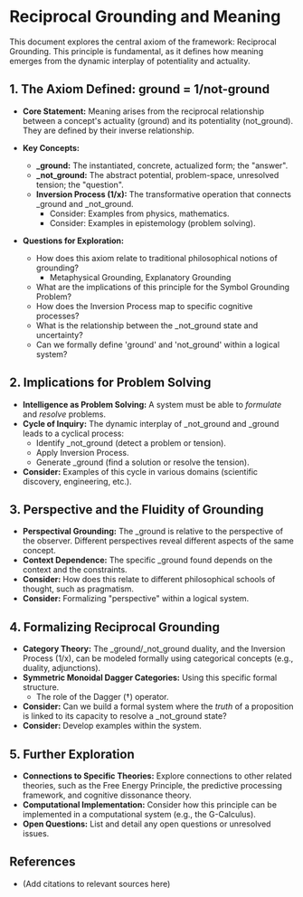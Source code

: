 # Reciprocal Grounding and Meaning

This document explores the central axiom of the framework: Reciprocal Grounding. This principle is fundamental, as it defines how meaning emerges from the dynamic interplay of potentiality and actuality.

## 1. The Axiom Defined: ground = 1/not-ground

*   **Core Statement:**  Meaning arises from the reciprocal relationship between a concept's actuality (ground) and its potentiality (not\_ground). They are defined by their inverse relationship.

*   **Key Concepts:**
    *   **_ground:** The instantiated, concrete, actualized form; the "answer".
    *   **_not\_ground:** The abstract potential, problem-space, unresolved tension; the "question".
    *   **Inversion Process (1/x):** The transformative operation that connects _ground and _not\_ground.
        *   Consider:  Examples from physics, mathematics.
        *   Consider:  Examples in epistemology (problem solving).
*   **Questions for Exploration:**
    *   How does this axiom relate to traditional philosophical notions of grounding?
        *   Metaphysical Grounding, Explanatory Grounding
    *   What are the implications of this principle for the Symbol Grounding Problem?
    *   How does the Inversion Process map to specific cognitive processes?
    *   What is the relationship between the _not\_ground state and uncertainty?
    *   Can we formally define 'ground' and 'not_ground' within a logical system?

## 2. Implications for Problem Solving

*   **Intelligence as Problem Solving:** A system must be able to *formulate* and *resolve* problems.
*   **Cycle of Inquiry:** The dynamic interplay of _not\_ground and _ground leads to a cyclical process:
    *   Identify _not\_ground (detect a problem or tension).
    *   Apply Inversion Process.
    *   Generate _ground (find a solution or resolve the tension).
*   **Consider:** Examples of this cycle in various domains (scientific discovery, engineering, etc.).

## 3. Perspective and the Fluidity of Grounding

*   **Perspectival Grounding:** The _ground is relative to the perspective of the observer. Different perspectives reveal different aspects of the same concept.
*   **Context Dependence:** The specific _ground found depends on the context and the constraints.
*   **Consider:**  How does this relate to different philosophical schools of thought, such as pragmatism.
*   **Consider:**  Formalizing "perspective" within a logical system.

## 4.  Formalizing Reciprocal Grounding

*   **Category Theory:** The _ground/_not\_ground duality, and the Inversion Process (1/x), can be modeled formally using categorical concepts (e.g., duality, adjunctions).
*   **Symmetric Monoidal Dagger Categories:** Using this specific formal structure.
    *   The role of the Dagger (†) operator.
*   **Consider:** Can we build a formal system where the *truth* of a proposition is linked to its capacity to resolve a _not\_ground state?
*   **Consider:** Develop examples within the system.

## 5.  Further Exploration

*   **Connections to Specific Theories:** Explore connections to other related theories, such as the Free Energy Principle, the predictive processing framework, and cognitive dissonance theory.
*   **Computational Implementation:** Consider how this principle can be implemented in a computational system (e.g., the G-Calculus).
*   **Open Questions:**  List and detail any open questions or unresolved issues.

## References

*   (Add citations to relevant sources here)
